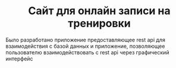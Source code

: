 <h1 align="center">Сайт для онлайн записи на тренировки</h1>

Было разработано приложение предоставляющее rest api для взаимодействия с базой данных и приложение, позволяющее пользователю взаимодействовать с  rest api через графический интерфейс

